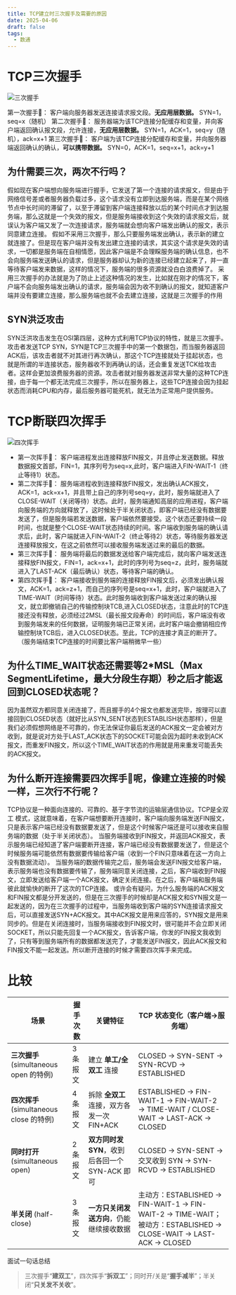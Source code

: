 ```yaml
---
title: TCP建立时三次握手及需要的原因
date: 2025-04-06
draft: false
tags:
  - 数通
---
```

# TCP三次握手

![三次握手](https://blog.mineor.xyz/images/network/tcp_create.png)

第一次握手🤝： 客户端向服务器发送连接请求报文段。**无应用层数据。**
	SYN=1，seq=x（随机）
第二次握手🤝： 服务器端为该TCP连接分配缓存和变量，并向客户端返回确认报文段，允许连接，**无应用层数据。**
	SYN=1，ACK=1，seq=y（随机），ack=x+1
第三次握手🤝： 客户端为该TCP连接分配缓存和变量，并向服务器端返回确认的确认，**可以携带数据。** 
	SYN=0，ACK=1，seq=x+1，ack=y+1


## 为什需要三次，两次不行吗？

假如现在客户端想向服务端进行握手，它发送了第一个连接的请求报文，但是由于网络信号差或者服务器负载过多，这个请求没有立即到达服务端，而是在某个网络节点中长时间的滞留了，以至于滞留到客户端连接释放以后的某个时间点才到达服务端，那么这就是一个失效的报文，但是服务端接收到这个失效的请求报文后，就误认为客户端又发了一次连接请求，服务端就会想向客户端发出确认的报文，表示同意建立连接。
假如不采用三次握手，那么只要服务端发出确认，表示新的建立就连接了。但是现在客户端并没有发出建立连接的请求，其实这个请求是失效的请求，一切都是服务端在自相情愿，因此客户端是不会理睬服务端的确认信息，也不会向服务端发送确认的请求，但是服务器却认为新的连接已经建立起来了，并一直等待客户端发来数据，这样的情况下，服务端的很多资源就没白白浪费掉了。
采用三次握手的办法就是为了防止上述这种情况的发生，比如就在刚才的情况下，客户端不会向服务端发出确认的请求，服务端会因为收不到确认的报文，就知道客户端并没有要建立连接，那么服务端也就不会去建立连接，这就是三次握手的作用

## SYN洪泛攻击
SYN泛洪攻击发生在OSI第四层，这种方式利用TCP协议的特性，就是三次握手。
攻击者发送TCP SYN，SYN是TCP三次握手中的第一个数据包，而当服务器返回ACK后，该攻击者就不对其进行再次确认，那这个TCP连接就处于挂起状态，也就是所谓的半连接状态，服务器收不到再确认的话，还会重复发送TCK给攻击者。这样会更加浪费服务器的资源。攻击者就对服务器发送非常大量的这种TCP连接，由于每一个都无法完成三次握手，所以在服务器上，这些TCP连接会因为挂起状态而消耗CPU和内存，最后服务器可能死机，就无法为正常用户提供服务。

# TCP断联四次挥手

![四次挥手](https://blog.mineor.xyz/images/network/tcp_delete.png)

- 第一次挥手👋：  客户端进程发出连接释放FIN报文，并且停止发送数据。释放数据报文首部，FIN=1，其序列号为seq=x,此时，客户端进入FIN-WAIT-1（终止等待1）状态。
- 第二次挥手👋：  服务端进程收到连接释放FIN报文，发出确认ACK报文，ACK=1，ack=x+1，并且带上自己的序列号seq=y，此时，服务端就进入了CLOSE-WAIT（关闭等待）状态。此时，服务端通知高层的应用进程，客户端向服务端的方向就释放了，这时候处于半关闭状态，即客户端已经没有数据要发送了，但是服务端若发送数据，客户端依然要接受。这个状态还要持续一段时间，也就是整个CLOSE-WAIT状态持续的时间。客户端收到服务端的确认请求后，此时，客户端就进入FIN-WAIT-2（终止等待2）状态，等待服务器发送连接释放报文，在这之前依然可以接收服务端发送过来的最后的数据。
- 第三次挥手👋： 服务端将最后的数据发送给客户端完成后，就向客户端发送连接释放FIN报文，FIN=1，ack=x+1，此时的序列号为seq=z，此时，服务端就进入了LAST-ACK（最后确认）状态，等待客户端的确认。
- 第四次挥手👋： 客户端接收到服务端的连接释放FIN报文后，必须发出确认报文，ACK=1，ack=z+1，而自己的序列号是seq=x+1，此时，客户端就进入了TIME-WAIT（时间等待）状态。此时服务端收到客户端发送过来的确认报文，就立即撤销自己的传输控制块TCB,进入CLOSED状态，注意此时的TCP连接还没有释放，必须经过2MSL（最长报文段寿命）的时间后，客户端没有收到服务端发来的任何数据，证明服务端已正常关闭，此时客户端会撤销相应传输控制块TCB后，进入CLOSED状态。至此，TCP的连接才真正的断开了。（服务端结束TCP连接的时间要比客户端稍微早一些）

## 为什么TIME_WAIT状态还需要等2*MSL（Max SegmentLifetime，最大分段生存期）秒之后才能返回到CLOSED状态呢？

因为虽然双方都同意关闭连接了，而且握手的4个报文也都发送完毕，按理可以直接回到CLOSED状态（就好比从SYN_SENT状态到ESTABLISH状态那样），但是我们必须假想网络是不可靠的，你无法保证你最后发送的ACK报文一定会被对方收到，就是说对方处于LAST_ACK状态下的SOCKET可能会因为超时未收到ACK报文，而重发FIN报文，所以这个TIME_WAIT状态的作用就是用来重发可能丢失的ACK报文。
## 为什么断开连接需要四次挥手👋呢，像建立连接的时候一样，三次行不行呢？

TCP协议是一种面向连接的、可靠的、基于字节流的运输层通信协议。TCP是全双工 模式，这就意味着，在客户端想要断开连接时，客户端向服务端发送FIN报文，只是表示客户端已经没有数据要发送了，但是这个时候客户端还是可以接收来自服务端的数据（处于半关闭状态）。
当服务端接收到FIN报文，并返回ACK报文，表示服务端已经知道了客户端要断开连接，客户端已经没有数据要发送了，但是这个时候服务端可能依然有数据要传输给客户端（收到一个FIN只意味着在这一方向上没有数据流动）。
当服务端的数据传输完之后，服务端会发送FIN报文给客户端，表示服务端也没有数据要传输了，服务端同意关闭连接，之后，客户端收到FIN报文，立即发送给客户端一个ACK报文，确定关闭连接。在之后，客户端和服务端彼此就愉快的断开了这次的TCP连接。
或许会有疑问，为什么服务端的ACK报文和FIN报文都是分开发送的，但是在三次握手的时候却是ACK报文和SYN报文是一起发送的，因为在三次握手的过程中，当服务端收到客户端的SYN连接请求报文后，可以直接发送SYN+ACK报文。其中ACK报文是用来应答的，SYN报文是用来同步的。但是在关闭连接时，当服务端接收到FIN报文时，很可能并不会立即关闭SOCKET，所以只能先回复一个ACK报文，告诉客户端，你发的FIN报文我收到了，只有等到服务端所有的数据都发送完了，才能发送FIN报文，因此ACK报文和FIN报文不能一起发送。所以断开连接的时候才需要四次挥手来完成。

# 比较

| 场景                                | 握手次数  | 关键特征                             | TCP 状态变化（客户端→服务端）                                                                                      |
| --------------------------------- | ----- | -------------------------------- | ------------------------------------------------------------------------------------------------------ |
| **三次握手** (simultaneous open 的特例)  | 3 条报文 | 建立 **单工/全双工** 连接                 | CLOSED → SYN-SENT → SYN-RCVD → ESTABLISHED                                                             |
| **四次挥手** (simultaneous close 的特例) | 4 条报文 | 拆除 **全双工** 连接，双方各发一次 FIN+ACK     | ESTABLISHED → FIN-WAIT-1 → FIN-WAIT-2 → TIME-WAIT / CLOSE-WAIT → LAST-ACK → CLOSED                     |
| **同时打开** (simultaneous open)      | 2 条报文 | **双方同时发 SYN**，收到后各回一个 SYN-ACK 即可 | CLOSED → SYN-SENT → 交叉收到 SYN → SYN-RCVD → ESTABLISHED                                                  |
| **半关闭** (half-close)              | 3 条报文 | **一方只关闭发送方向**，仍能继续接收数据           | 主动方：ESTABLISHED → FIN-WAIT-1 → FIN-WAIT-2 → TIME-WAIT；被动方：ESTABLISHED → CLOSE-WAIT → LAST-ACK → CLOSED |

面试一句话总结  
> 三次握手“**建双工**”，四次挥手“**拆双工**”；同时开/关是“**握手减半**”；半关闭“**只关发不关收**”。